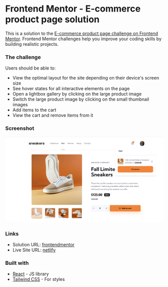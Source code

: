 # Frontend Mentor - E-commerce product page solution

This is a solution to the [E-commerce product page challenge on Frontend Mentor](https://www.frontendmentor.io/challenges/ecommerce-product-page-UPsZ9MJp6). Frontend Mentor challenges help you improve your coding skills by building realistic projects.

### The challenge

Users should be able to:

- View the optimal layout for the site depending on their device's screen size
- See hover states for all interactive elements on the page
- Open a lightbox gallery by clicking on the large product image
- Switch the large product image by clicking on the small thumbnail images
- Add items to the cart
- View the cart and remove items from it

### Screenshot

![](./project-screenshot.png)

### Links

- Solution URL: [frontendmentor](https://www.frontendmentor.io/solutions/responsive-e-commerce-product-page-qDKPtEey47)
- Live Site URL: [netlify](https://lucent-dasik-7e5ca9.netlify.app/)

### Built with

- [React](https://reactjs.org/) - JS library
- [Tailwind CSS](https://tailwindcss.com/) - For styles
